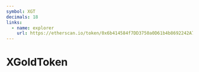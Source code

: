 ```yaml
---
symbol: XGT
decimals: 18
links:
  - name: explorer
    url: https://etherscan.io/token/0x6b414584f7DD3750a0D61b4b8692242A7dEBee06
---
```


# XGoldToken
